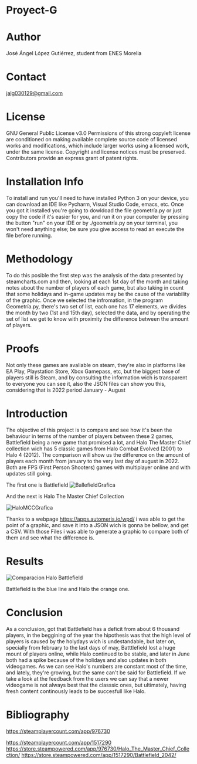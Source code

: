 # Proyect-G
# Author
José Ángel López Gutiérrez, student from ENES Morelia
# Contact
jalg030129@gmail.com 
# License
GNU General Public License v3.0
Permissions of this strong copyleft license are conditioned on making available complete source code of licensed works and modifications, which include larger works using a licensed work, under the same license. Copyright and license notices must be preserved. Contributors provide an express grant of patent rights.

# Installation Info
To install and run you'll need to have installed Python 3 on your device, you can download an IDE like Pycharm, Visual Studio Code, emacs, etc. Once you got it installed you're going to dowldoad the file geometría.py or just copy the code if it's easier for you, and run it on your computer by pressing the button "run" on your IDE or by ./geometría.py on your terminal, you won't need anything else; be sure you give access to read an execute the file before running.

# Methodology
To do this posible the first step was the analysis of the data presented by steamcharts.com and then, looking at each 1st day of the month and taking notes about the number of players of each game, but also taking in count that some holidays and in-game updates may be the cause of the variability of the graphic.
Once we selected the infromation, in the program Geometría.py, there's two set of list, each one has 17 elements, we divides the month by two (1st and 15th day), selected the data, and by operating the set of list we get to know with proximity the difference between the amount of players.
# Proofs
Not only these games are avaliable on steam, they're also in platforms like EA Play, Playstation Store, Xbox Gamepass, etc, but the biggest base of players still is Steam, and by consulting the information wich is transparent to everyone you can see it, also the JSON files can show you this, considering that is 2022 period January - August 

# Introduction
The objective of this project is to compare and see how it's been the behaviour in terms of the number of players between these 2 games, Battlefield being a new game that promised a lot, and Halo The Master Chief collection wich has 5 classic games from Halo Combat Evolved (2001) to Halo 4 (2012). The comparison will show us the difference on the amount of players each month from january to the very last day of august in 2022. Both are FPS (First Person Shooters) games with multiplayer online and with updates still going.



The first one is Battlefield
![BallefieldGrafica](https://user-images.githubusercontent.com/119823416/205553928-a5236422-c935-47cf-9f54-486d596562c1.png)

And the next is Halo The Master Chief Collection

![HaloMCCGrafica](https://user-images.githubusercontent.com/119823416/205553965-abb9e8cb-4332-47e8-9c75-64e074da0275.png)




Thanks to a webpage https://apps.automeris.io/wpd/ i was able to get the point of a graphic, and save it into a JSON wich is gonna be bellow, and get a CSV.
With those Files i was able to generate a graphic to compare both of them and see what the difference is.
# Results

![Comparacion Halo Battlefield](https://user-images.githubusercontent.com/119823416/206823339-ca082932-8854-42cd-9920-61b6b16587fd.png)

Battlefield is the blue line and Halo the orange one.




# Conclusion
As a conclusion,  got that Battlefield has a deficit from about 6 thousand players, in the beggining of the year the hipothesis was that the high level of players is caused by the holydays wich is undestandable, but later on, specially from february to the last days of may, Batttlefield lost a huge mount of players online, while Halo continued to be stable, and later in June both had a spike because of the holidays and also updates in both videogames.
As we can see Halo's numbers are constant most of the time, and lately, they're growing, but the same can't be said for Battlefield. If we take a look at the feedback from the users we can say that a newer videogame is not always best that the classsic ones, but ultimately, having fresh content continously leads to be succesfull like Halo.

# Bibliography 
https://steamplayercount.com/app/976730

https://steamplayercount.com/app/1517290
https://store.steampowered.com/app/976730/Halo_The_Master_Chief_Collection/
https://store.steampowered.com/app/1517290/Battlefield_2042/


